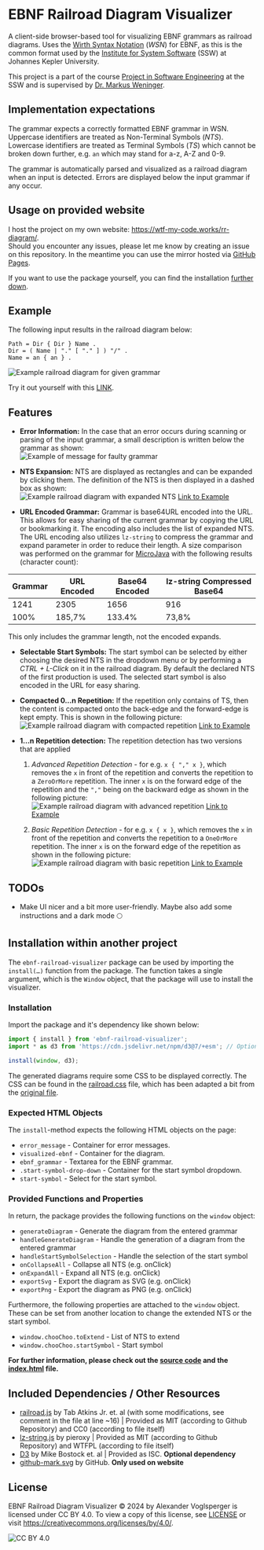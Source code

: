 # EBNF Railroad Diagram Visualizer
A client-side browser-based tool for visualizing EBNF grammars as railroad diagrams.
Uses the [Wirth Syntax Notation](https://en.wikipedia.org/wiki/Wirth_syntax_notation) (*WSN*) for EBNF, as this is the common format used by the [Institute for System Software](https://ssw.jku.at/) (SSW) at Johannes Kepler University.

This project is a part of the course [Project in Software Engineering](https://ssw.jku.at/Teaching/Lectures/PSE/2024SS/index.html) at the SSW and is supervised by [Dr. Markus Weninger](https://ssw.jku.at/General/Staff/Weninger/).

## Implementation expectations
The grammar expects a correctly formatted EBNF grammar in WSN. Uppercase identifiers are treated as Non-Terminal Symbols (*NTS*). Lowercase identifiers are treated as Terminal Symbols (*TS*) which cannot be broken down further, e.g. `an` which may stand for a-z, A-Z and 0-9.

The grammar is automatically parsed and visualized as a railroad diagram when an input is detected. Errors are displayed below the input grammar if any occur.

## Usage on provided website
I host the project on my own website: https://wtf-my-code.works/rr-diagram/.  
Should you encounter any issues, please let me know by creating an issue on this repository. In the meantime you can use the mirror hosted via [GitHub Pages](https://mrminemeet.github.io/ebnf_railroad_visualizer/).

If you want to use the package yourself, you can find the installation [further down](#installation-within-another-project).

## Example
The following input results in the railroad diagram below:
```ebnf
Path = Dir { Dir } Name .
Dir = ( Name | "." [ "." ] ) "/" .
Name = an { an } .
```
![Example railroad diagram for given grammar](./images/basic_railroad_diagram.svg)

Try it out yourself with this [LINK](https://wtf-my-code.works/rr-diagram/?grammar=UGF0aCA9IERpciB7IERpciB9IE5hbWUgLgpEaXIgPSAoIE5hbWUgfCAiLiIgWyAiLiIgXSApICIvIiAuCk5hbWUgPSBhbiB7IGFuIH0gLg).

## Features
* **Error Information:** In the case that an error occurs during scanning or parsing of the input grammar, a small description is written below the grammar as shown:  
![Example of message for faulty grammar](./images/faulty_grammar_input.jpg)

* **NTS Expansion:** NTS are displayed as rectangles and can be expanded by clicking them. The definition of the NTS is then displayed in a dashed box as shown:  
![Example railroad diagram with expanded NTS](./images/expanded_railroad_diagram.svg)  [Link to Example](https://wtf-my-code.works/rr-diagram/?grammar=UGF0aCA9IERpciB7IERpciB9IE5hbWUgLgpEaXIgPSAoIE5hbWUgfCAiLiIgWyAiLiIgXSApICIvIiAuCk5hbWUgPSBhbiB7IGFuIH0gLg&expand=MTItMTEtMTAtMi0xfDEyLTExLTEwLTktOA)

* **URL Encoded Grammar:** Grammar is base64URL encoded into the URL. This allows for easy sharing of the current grammar by copying the URL or bookmarking it. The encoding also includes the list of expanded NTS.  
The URL encoding also utilizes `lz-string` to compress the grammar and expand parameter in order to reduce their length. A size comparison was performed on the grammar for [MicroJava](https://www.ssw.jku.at/Misc/CC/Handouts.pdf) with the following results (character count):

|Grammar|URL Encoded|Base64 Encoded|lz-string Compressed Base64|
|-------|-----------|--------------|---------------------------|
|   1241|       2305|          1656|                        916|
|   100%|     185,7%|        133.4%|                      73,8%|

This only includes the grammar length, not the encoded expands. 

* **Selectable Start Symbols:** The start symbol can be selected by either choosing the desired NTS in the dropdown menu or by performing a *CTRL + L-Click* on it in the railroad diagram. By default the declared NTS of the first production is used. The selected start symbol is also encoded in the URL for easy sharing.

* **Compacted 0…n Repetition:**
If the repetition only contains of TS, then the content is compacted onto the back-edge and the forward-edge is kept empty. This is shown in the following picture:  
![Example railroad diagram with compacted repetition](./images/ts_only_optional_loop.svg) [Link to Example](https://wtf-my-code.works/rr-diagram/?start=Example&grammar=RXhhbXBsZSA9IHsgIiwiIHggfSAu)

* **1…n Repetition detection:** 
The repetition detection has two versions that are applied
	1. *Advanced Repetition Detection* - for e.g. `x { "," x }`, which removes the `x` in front of the repetition and converts the repetition to a `ZeroOrMore` repetition. The inner `x` is on the forward edge of the repetition and the `","` being on the backward edge as shown in the following picture:  
	![Example railroad diagram with advanced repetition](./images/advanced_repetition.svg) [Link to Example](https://wtf-my-code.works/rr-diagram/?start=Example&grammar=RXhhbXBsZSA9IHggeyAiLCIgeCB9IC4&expand=MTItMTEtMTAtNi01LTQtM3wxMi0xMS0xMC04)

	2. *Basic Repetition Detection* - for e.g. `x { x }`, which removes the `x` in front of the repetition and converts the repetition to a `OneOrMore` repetition. The inner `x` is on the forward edge of the repetition as shown in the following picture:  
	![Example railroad diagram with basic repetition](./images/basic_repetition.svg) [Link to Example](https://wtf-my-code.works/rr-diagram/?start=Example&grammar=RXhhbXBsZSA9IHggeyB4IH0gLg)

## TODOs
* Make UI nicer and a bit more user-friendly. Maybe also add some instructions and a dark mode 🌕

## Installation within another project
The `ebnf-railroad-visualizer` package can be used by importing the `install(…)` function from the package. The function takes a single argument, which is the `Window` object, that the package will use to install the visualizer.

### Installation
Import the package and it's dependency like shown below:
```javascript
import { install } from 'ebnf-railroad-visualizer';
import * as d3 from 'https://cdn.jsdelivr.net/npm/d3@7/+esm'; // Optional, but recommended

install(window, d3);
```

The generated diagrams require some CSS to be displayed correctly. The CSS can be found in the [railroad.css](./css/railroad.css) file, which has been adapted a bit from the [original file](https://github.com/tabatkins/railroad-diagrams/blob/gh-pages/railroad.css).

### Expected HTML Objects
The `install`-method expects the following HTML objects on the page:
* `error_message` - Container for error messages.
* `visualized-ebnf` - Container for the diagram.
* `ebnf_grammar` - Textarea for the EBNF grammar.
* `.start-symbol-drop-down` - Container for the start symbol dropdown.
* `start-symbol` - Select for the start symbol.

### Provided Functions and Properties
In return, the package provides the following functions on the `window` object:
* `generateDiagram` - Generate the diagram from the entered grammar
* `handleGenerateDiagram` - Handle the generation of a diagram from the entered grammar
* `handleStartSymbolSelection` - Handle the selection of the start symbol
* `onCollapseAll` - Collapse all NTS (e.g. onClick)
* `onExpandAll` - Expand all NTS (e.g. onClick)
* `exportSvg` - Export the diagram as SVG (e.g. onClick)
* `exportPng` - Export the diagram as PNG (e.g. onClick)

Furthermore, the following properties are attached to the `window` object.
These can be set from another location to change the extended NTS or the start symbol.
* `window.chooChoo.toExtend` - List of NTS to extend
* `window.chooChoo.startSymbol` - Start symbol

**For further information, please check out the [source code](./src/) and the [index.html](./index.html) file.**

## Included Dependencies / Other Resources
- [railroad.js](https://github.com/tabatkins/railroad-diagrams) by Tab Atkins Jr. et. al (with some modifications, see comment in the file at line ~16) | Provided as MIT (according to Github Repository) and CC0 (according to file itself)
- [lz-string.js](https://github.com/pieroxy/lz-string) by pieroxy | Provided as MIT (according to Github Repository) and WTFPL (according to file itself)
- [D3](https://github.com/d3/d3) by Mike Bostock et. al | Provided as ISC. **Optional dependency**
- [github-mark.svg](https://github.com/logos) by GitHub. **Only used on website**
## License
EBNF Railroad Diagram Visualizer © 2024 by Alexander Voglsperger is licensed under CC BY 4.0. To view a copy of this license, see [LICENSE](./LICENSE) or visit https://creativecommons.org/licenses/by/4.0/.

![CC BY 4.0](./images/cc-by.svg)
